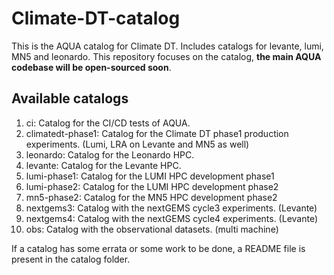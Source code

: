 # Climate-DT-catalog

This is the AQUA catalog for Climate DT. Includes catalogs for levante, lumi, MN5 and leonardo.
This repository focuses on the catalog, **the main AQUA codebase will be open-sourced soon**.

## Available catalogs

1. ci: Catalog for the CI/CD tests of AQUA.
2. climatedt-phase1: Catalog for the Climate DT phase1 production experiments. (Lumi, LRA on Levante and MN5 as well)
3. leonardo: Catalog for the Leonardo HPC.
4. levante: Catalog for the Levante HPC.
5. lumi-phase1: Catalog for the LUMI HPC development phase1
6. lumi-phase2: Catalog for the LUMI HPC development phase2
7. mn5-phase2: Catalog for the MN5 HPC development phase2
8. nextgems3: Catalog with the nextGEMS cycle3 experiments. (Levante)
9. nextgems4: Catalog with the nextGEMS cycle4 experiments. (Levante)
10. obs: Catalog with the observational datasets. (multi machine)

If a catalog has some errata or some work to be done, a README file is present in the catalog folder.
